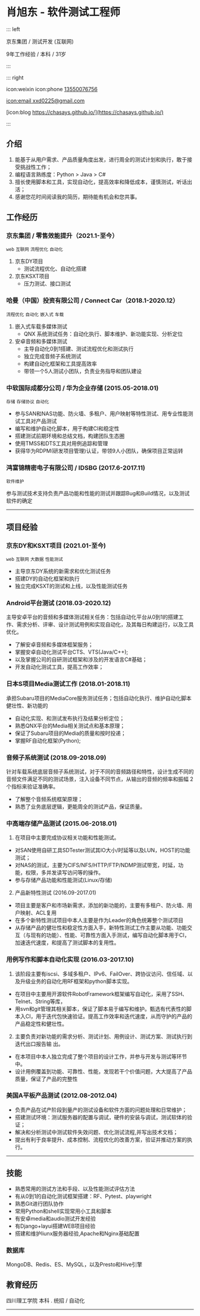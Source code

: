 # 肖旭东 - 软件测试工程师

::: left

京东集团 / 测试开发 (互联网)


9年⼯作经验 / 本科 / 31岁


:::

::: right

icon:weixin icon:phone  [13550076756](callto:13550076756)

[icon:email xxd0225@gmail.com](mailto:xxd0225@gmail.com)

[icon:blog https://chasays.github.io/](https://chasays.github.io/)


:::


## 介绍

1. 能基于从⽤户需求、产品质量⾓度出发，进⾏周全的测试计划和执⾏，敢于接受挑战性⼯作；
2. 编程语⾔熟练度：Python > Java > C#
3. 擅长使⽤脚本和工具，实现⾃动化，提⾼效率和降低成本，谨慎测试，听话出活；
4. 感谢您花时间阅读我的简历，期待能有机会和您共事。



## 工作经历

### 京东集团 / 零售效能提升（2021.1-至今）
`web` `互联网` `流程优化` `自动化`

1. 京东DY项目
   - 测试流程优化、自动化搭建
2. 京东KSXT项目
   - 压力测试、接口测试


### 哈曼（中国）投资有限公司 / Connect Car（2018.1-2020.12）
`流程优化` `自动化` `嵌入式` `车载`

1. 嵌入式车载多媒体测试
   - QNX 系统测试任务：自动化执行、脚本维护、新功能实现、分析定位
2. 安卓音频和多媒体测试
   - 主导自动化0到1搭建、测试流程优化和测试执行
   - 独立完成音频子系统测试
   - 构建自动化框架和工具提高效率
   - 带领一个5人测试小团队，负责业务指导和团队建设


### 中软国际成都分公司 / 华为企业存储 (2015.05-2018.01)
`存储` `存储协议` `自动化`

   - 参与SAN和NAS功能、防火墙、多租户、用户映射等特性测试、用专业性能测试工具对产品测试
   - 编写和维护自动化脚本，用于构建CI和稳定性
   - 搭建测试前期环境和总结文档，构建团队生态圈
   - 使用TMSS和DTS工具对用例追踪和管理
   - 获得华为RDPM(研发项目管理)认证，带领9人小团队，确保项目正常运转

### 鸿富锦精密电子有限公司 / IDSBG (2017.6-2017.11)
`软件维护` 

参与测试技术支持负责产品功能和性能的测试并跟踪Bug和Build情况，以及测试软件的确定

---

## 项目经验

### 京东DY和KSXT项目 (2021.01-至今)
`web` `互联网` `大数据` `性能测试`


- 主导京东DY系统的新需求和优化测试任务
- 搭建DY的自动化框架和执行
- 独立完成KSXT的测试和上线，以及性能测试任务



### Android平台测试 (2018.03-2020.12)
主导安卓平台的音频和多媒体测试相关任务：包括自动化平台从0到1的搭建工作、需求分析、评审、设计测试用例和实现自动化，及其每日构建运行，以及工具优化。  

- 了解安卓音频和多媒体框架服务；
- 掌握安卓自动化测试平台CTS、VTS(Java/C++);
- 以及掌握公司的自研测试框架和涉及的开发语言C#基础；
- 开发自动化测试工具，提高工作效率；

### 日本S项目Media测试工作 (2018.01-2018.11)

承担Subaru项⽬的MediaCore服务测试任务；包括⾃动化执⾏、维护⾃动化脚本健壮性、新功能的
- ⾃动化实现、和测试发布执⾏及结果分析定位；
- 熟悉QNX平台的Media相关测试点和基本原理；
- 保证了Subaru项⽬的Media的质量和按时投递；
- 掌握RF⾃动化框架(Python);

### ⾳频子系统测试 (2018.09-2018.09)
针对车载系统底层⾳频子系统测试，对于不同的音频路径和特性，设计⽣成不同的⾳频⽂件满⾜不同的测试场景，注⼊设备不同节点，从输出的⾳频的频率和振幅 2 个指标来验证准确率。
- 了解整个音频系统框架原理；
- 熟悉了业务底层逻辑，更能周全的测试产品，保证质量。

### 中⾼端存储产品测试 (2015.06-2018.01)
1. 在项⽬中主要完成协议相关功能和性能测试。
- 对SAN使⽤⾃研⼯具SDTester测试其IO⼤⼩/时延等以及LUN，HOST的功能测试；
- 对NAS的测试，主要为CIFS/NFS/HTTP/FTP/NDMP测试带宽，时延，功能，权限，多并发读写访问等的操作。
- 参与存储产品功能和性能测试(Linux/存储)

2. 产品新特性测试 (2016.09-2017.01)
- 项⽬主要是客户和市场新需求，添加的新功能的，主要有多租户、防⽕墙、⽤户映射、ACL复⽤
- 在多个新特性测试项⽬中本⼈主要是作为Leader的⾓⾊统筹整个测试项⽬
- 从存储产品的健壮性和稳定性⽅⾯⼊⼿，新特性测试⼯作主要从功能、功能交互（与现有的功能）、性能、可靠性⽅⾯⼊⼿测试，编写⾃动化脚本⽤于CI，加速迭代速度，和提⾼了测试脚本的复⽤性。

### 用例写作和脚本⾃动化实现 (2016.03-2017.10)
1. 该阶段主要有iscsi、多域多租户、IPv6、FailOver、跨协议访问、信任域、以及升级业务的⾃动化⽤RF框架和python脚本实现。
- 在项⽬中主要⽤开源软件RobotFramework框架编写⾃动化，采⽤了SSH、Telnet、String等库，
- ⽤svn和git管理其相关脚本，保证了脚本易于编写和维护。甄选有代表性的脚本⼊CI，⽤于迭代包快速验证。提⾼⼯作效率和迭代速度，从⽽守护的产品的产品稳定性和健壮性。

2. 主要负责对新功能的需求分析、测试计划、⽤例设计、测试⽅案、测试执⾏到迭代出⼝报告输
出。
- 在本项⽬中本⼈独⽴完成了整个项⽬的设计⼯作，并参与开发与测试等环节中。
- 设计⽤例覆盖到功能、可靠性、性能，发现若⼲个价值问题，⼤⼤提⾼了产品质量，保证了产品的完整性



### 美国A平板产品测试 (2012.08-2012.04)

- 负责产品在试产阶段到量产的测试设备和软件方面的问题处理和日常维护；
- 搭建测试环境：测试服务器的配置与调试，硬件的安装与调试，测试软体的验证；
- 解决和分析测试中测试软件失效问题、优化测试流程,并写出技术文档；
- 提出有利于良率提升、成本控制、流程优化的改善方案，验证并推动方案的执行。

---

## 技能

- 熟悉常用的测试方法和手段、以及性能测试评估方法
- 有从0到1的自动化测试框架搭建：RF、Pytest、playwright
- 熟悉Git进行团队协作
- 常用Python和shell实现常用小工具和脚本
- 有安卓media和audio测试开发经验
- 有Django+layui搭建WEB项目经验
- 搭建和维护liunx服务器经验,Apache和Nginx基础配置


### 数据库
MongoDB、Redis、ES、MySQL，以及Presto和Hive引擎


## 教育经历

四川理工学院
本科 . 统招 / 自动化

---